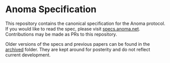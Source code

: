 # Anoma Specification

This repository contains the canonical specification for the Anoma protocol. If you would like to read the spec, please visit [specs.anoma.net](https://specs.anoma.net). Contributions may be made as PRs to this repository.

Older versions of the specs and previous papers can be found in the [archived](./archived) folder. They are kept around for posterity and do not reflect current development.